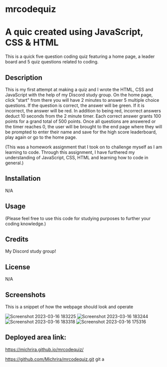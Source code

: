# mrcodequiz


# A quic created using JavaScript, CSS & HTML
This is a quick five question coding quiz featuring a home page, a leader board and 5 quiz questions related to coding.

## Description 

This is my first attempt at making a quiz and I wrote the HTML, CSS and JavaScript with the help of my Discord study group. On the home page, click "start" from there you will have 2 minutes to answer 5 multiple choice questions. If the question is correct, the answer will be green. If it is incorrect, the answer will be red. In addition to being red, incorrect answers deduct 10 seconds from the 2 minute timer. Each correct answer grants 100 points for a grand total of 500 points. Once all questions are answered or the timer reaches 0, the user will be brought to the end page where they will be prompted to enter their name and save for the high score leaderboard, play again or go to the home page. 

(This was a homework assignment that I took on to challenge myself as I am learning to code. Through this assignment, I have furthered my understanding of JavaScript, CSS, HTML and learning how to code in general.)

## Installation

N/A

## Usage

(Please feel free to use this code for studying purposes to further your coding knowledge.)

## Credits

My Discord study group!

## License

N/A

## Screenshots 

This is a snippet of how the webpage should look and operate 

![Screenshot 2023-03-16 183225](https://user-images.githubusercontent.com/126362926/225789543-dd2c3ec7-1bea-46a9-a26a-da543a9b0203.png)
![Screenshot 2023-03-16 183244](https://user-images.githubusercontent.com/126362926/225789545-ea5c3a0a-99b4-4428-9825-ef39e9608d58.png)
![Screenshot 2023-03-16 183318](https://user-images.githubusercontent.com/126362926/225789547-1037a1fd-5e2e-4ce7-88b4-87bf24687cb8.png)
![Screenshot 2023-03-16 175316](https://user-images.githubusercontent.com/126362926/225789548-da0b73b3-c711-4ba8-945b-acae627002d8.png)

## Deployed area link:
https://michrira.github.io/mrcodequiz/

https://github.com/Michrira/mrcodequiz.git
git a